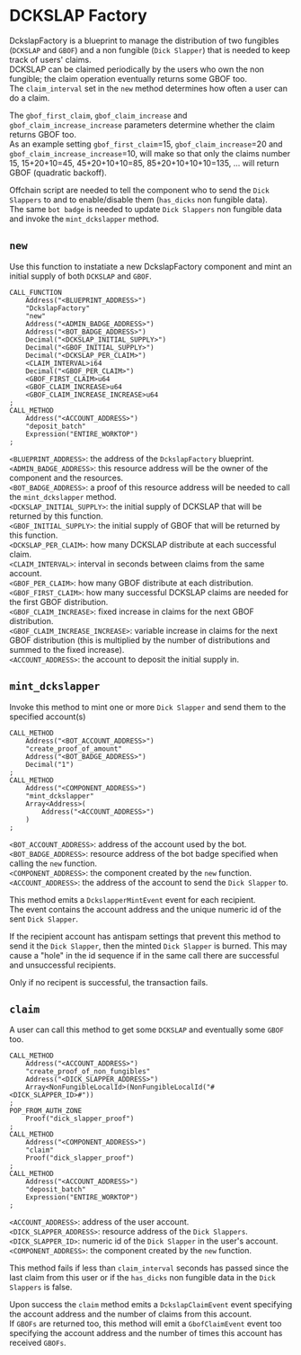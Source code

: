 # DCKSLAP Factory

DckslapFactory is a blueprint to manage the distribution of two fungibles (`DCKSLAP` and `GBOF`) and a non fungible (`Dick Slapper`) that is needed to keep track of users' claims.  
DCKSLAP can be claimed periodically by the users who own the non fungible; the claim operation eventually returns some GBOF too.  
The `claim_interval` set in the `new` method determines how often a user can do a claim.  

The `gbof_first_claim`, `gbof_claim_increase` and `gbof_claim_increase_increase` parameters determine whether the claim returns GBOF too.  
As an example setting `gbof_first_claim`=15, `gbof_claim_increase`=20 and `gbof_claim_increase_increase`=10, will make so that only the claims number 15, 15+20+10=45, 45+20+10+10=85, 85+20+10+10+10=135, ... will return GBOF (quadratic backoff).  

Offchain script are needed to tell the component who to send the `Dick Slappers` to and to enable/disable them (`has_dicks` non fungible data).  
The same `bot badge` is needed to update `Dick Slappers` non fungible data and invoke the `mint_dckslapper` method.  

## `new`
Use this function to instatiate a new DckslapFactory component and mint an initial supply of both `DCKSLAP` and `GBOF`.  

```
CALL_FUNCTION
    Address("<BLUEPRINT_ADDRESS>")
    "DckslapFactory"
    "new"
    Address("<ADMIN_BADGE_ADDRESS>")
    Address("<BOT_BADGE_ADDRESS>")
    Decimal("<DCKSLAP_INITIAL_SUPPLY>")
    Decimal("<GBOF_INITIAL_SUPPLY>")
    Decimal("<DCKSLAP_PER_CLAIM>")
    <CLAIM_INTERVAL>i64
    Decimal("<GBOF_PER_CLAIM>")
    <GBOF_FIRST_CLAIM>u64
    <GBOF_CLAIM_INCREASE>u64
    <GBOF_CLAIM_INCREASE_INCREASE>u64
;
CALL_METHOD
    Address("<ACCOUNT_ADDRESS>")
    "deposit_batch"
    Expression("ENTIRE_WORKTOP")
;
```

`<BLUEPRINT_ADDRESS>`: the address of the `DckslapFactory` blueprint.  
`<ADMIN_BADGE_ADDRESS>`: this resource address will be the owner of the component and the resources.  
`<BOT_BADGE_ADDRESS>`: a proof of this resource address will be needed to call the `mint_dckslapper` method.  
`<DCKSLAP_INITIAL_SUPPLY>`: the initial supply of DCKSLAP that will be returned by this function.  
`<GBOF_INITIAL_SUPPLY>`: the initial supply of GBOF that will be returned by this function.  
`<DCKSLAP_PER_CLAIM>`: how many DCKSLAP distribute at each successful claim.  
`<CLAIM_INTERVAL>`: interval in seconds between claims from the same account.  
`<GBOF_PER_CLAIM>`: how many GBOF distribute at each distribution.  
`<GBOF_FIRST_CLAIM>`: how many successful DCKSLAP claims are needed for the first GBOF distribution.  
`<GBOF_CLAIM_INCREASE>`: fixed increase in claims for the next GBOF distribution.  
`<GBOF_CLAIM_INCREASE_INCREASE>`: variable increase in claims for the next GBOF distribution (this is multiplied by the number of distributions and summed to the fixed increase).  
`<ACCOUNT_ADDRESS>`: the account to deposit the initial supply in.  

## `mint_dckslapper`
Invoke this method to mint one or more `Dick Slapper` and send them to the specified account(s)  

```
CALL_METHOD
    Address("<BOT_ACCOUNT_ADDRESS>")
    "create_proof_of_amount"
    Address("<BOT_BADGE_ADDRESS>")
    Decimal("1")
; 
CALL_METHOD
    Address("<COMPONENT_ADDRESS>")
    "mint_dckslapper"
    Array<Address>(
        Address("<ACCOUNT_ADDRESS>")
    )
;
```

`<BOT_ACCOUNT_ADDRESS>`: address of the account used by the bot.  
`<BOT_BADGE_ADDRESS>`: resource address of the bot badge specified when calling the `new` function.  
`<COMPONENT_ADDRESS>`: the component created by the `new` function.  
`<ACCOUNT_ADDRESS>`: the address of the account to send the `Dick Slapper` to.  

This method emits a `DckslapperMintEvent` event for each recipient.  
The event contains the account address and the unique numeric id of the sent `Dick Slapper`.  

If the recipient account has antispam settings that prevent this method to send it the `Dick Slapper`, then the minted `Dick Slapper` is burned. This may cause a "hole" in the id sequence if in the same call there are successful and unsuccessful recipients.  

Only if no recipent is successful, the transaction fails.  

## `claim`
A user can call this method to get some `DCKSLAP` and eventually some `GBOF` too.  

```
CALL_METHOD
    Address("<ACCOUNT_ADDRESS>")
    "create_proof_of_non_fungibles"
    Address("<DICK_SLAPPER_ADDRESS>")
    Array<NonFungibleLocalId>(NonFungibleLocalId("#<DICK_SLAPPER_ID>#"))
;
POP_FROM_AUTH_ZONE
    Proof("dick_slapper_proof")
;
CALL_METHOD
    Address("<COMPONENT_ADDRESS>")
    "claim"
    Proof("dick_slapper_proof")
;
CALL_METHOD
    Address("<ACCOUNT_ADDRESS>")
    "deposit_batch"
    Expression("ENTIRE_WORKTOP")
;
```

`<ACCOUNT_ADDRESS>`: address of the user account.  
`<DICK_SLAPPER_ADDRESS>`: resource address of the `Dick Slappers`.  
`<DICK_SLAPPER_ID>`: numeric id of the `Dick Slapper` in the user's account.  
`<COMPONENT_ADDRESS>`: the component created by the `new` function.  

This method fails if less than `claim_interval` seconds has passed since the last claim from this user or if the `has_dicks` non fungible data in the `Dick Slappers` is false.  

Upon success the `claim` method emits a `DckslapClaimEvent` event specifying the account address and the number of claims from this account.  
If `GBOFs` are returned too, this method will emit a `GbofClaimEvent` event too specifying the account address and the number of times this account has received `GBOFs`.  

